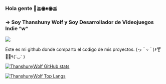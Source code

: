 ### Hola gente 👋≧◉ᴥ◉≦
### -> Soy Thanshuny Wolf y Soy Desarrollador de Videojuegos Indie ^w^

<a href="https://twitter.com/Thanshuny_Wolf">![](https://img.shields.io/twitter/@Thanshuny_Wolf?color=white&label=twitter&logo=twitter&logoColor=white&style=for-the-badge&url=https%3A%2F%2Ftwitter.com%2Fthe_hirin)</a>

Este es mi github donde comparto el codigo de mis proyectos.
(っ＾▿＾)۶🍸🌟🍺٩(˘◡˘ )

[![ThanshunyWolf GitHub stats](https://github-readme-stats.vercel.app/api?username=ThanshunyWolf&show_icons=true&theme=algolia)](https://github.com/anuraghazra/github-readme-stats)

[![ThanshunyWolf Top Langs](https://github-readme-stats.vercel.app/api/top-langs/?username=ThanshunyWolf&layout=compact&show_icons=true&theme=algolia)](https://github.com/anuraghazra/github-readme-stats)

<!--
**Thanshuny/Thanshuny** is a ✨ _special_ ✨ repository because its `README.md` (this file) appears on your GitHub profile.

Here are some ideas to get you started:

- 🔭 I’m currently working on ...
- 🌱 I’m currently learning ...
- 👯 I’m looking to collaborate on ...
- 🤔 I’m looking for help with ...
- 💬 Ask me about ...
- 📫 How to reach me: ...
- 😄 Pronouns: ...
- ⚡ Fun fact: ...
-->

